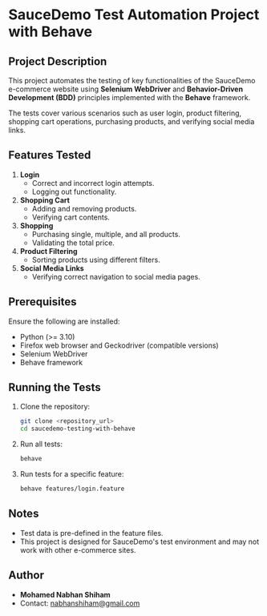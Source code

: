 # SauceDemo Test Automation Project with Behave

## Project Description
This project automates the testing of key functionalities of the SauceDemo e-commerce website using **Selenium WebDriver** and **Behavior-Driven Development (BDD)** principles implemented with the **Behave** framework.

The tests cover various scenarios such as user login, product filtering, shopping cart operations, purchasing products, and verifying social media links.

## Features Tested
1. **Login**
   - Correct and incorrect login attempts.
   - Logging out functionality.
2. **Shopping Cart**
   - Adding and removing products.
   - Verifying cart contents.
3. **Shopping**
   - Purchasing single, multiple, and all products.
   - Validating the total price.
4. **Product Filtering**
   - Sorting products using different filters.
5. **Social Media Links**
   - Verifying correct navigation to social media pages.

## Prerequisites
Ensure the following are installed:
- Python (>= 3.10)
- Firefox web browser and Geckodriver (compatible versions)
- Selenium WebDriver
- Behave framework

## Running the Tests
1. Clone the repository:
   ```bash
   git clone <repository_url>
   cd saucedemo-testing-with-behave
   ```

2. Run all tests:
   ```bash
   behave
   ```

3. Run tests for a specific feature:
   ```bash
   behave features/login.feature
   ```

## Notes
- Test data is pre-defined in the feature files.
- This project is designed for SauceDemo's test environment and may not work with other e-commerce sites.

## Author
- **Mohamed Nabhan Shiham**
- Contact: [nabhanshiham@gmail.com](mailto:nabhanshiham@gmail.com)

